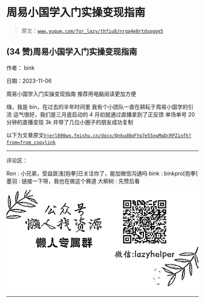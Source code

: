 # 周易小国学入门实操变现指南

> 原文：[`www.yuque.com/for_lazy/thfiu8/nrga4e8rtdspgge5`](https://www.yuque.com/for_lazy/thfiu8/nrga4e8rtdspgge5)

## (34 赞)周易小国学入门实操变现指南

作者： bink

日期：2023-11-06

周易小国学入门实操变现指南
推荐用电脑阅读更加方便

嗨，我是 bin，在过去的半年时间里
我有个小团队一直在耕耘于周易小国学的引流
运气很好，我们是三月底启动的
4 月初就通过直播拿到了正反馈
单场单号 20 分钟的直播变现 3k
并带了几位小圈子的朋友成功复制

以下为文章原文[`hjerl890wo.feishu.cn/docx/Qnkud8qFYo7e55xwMaDcRPZinfh?from=from_copylink`](https://hjerl890wo.feishu.cn/docx/Qnkud8qFYo7e55xwMaDcRPZinfh?from=from_copylink)

* * *

评论区：

Ron : 小兄弟，受益匪浅[抱拳]已关注你了，能加微信沟通吗
bink : binkpro[抱拳]
墨羽 : 链接一下呀，我也在做这个赛道
大柳树 : 先赞后看

![](img/1c37d505930596d12a88ab23e11aa07a.png)

* * *